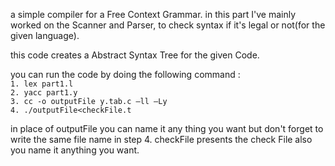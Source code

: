 a simple compiler for a Free Context Grammar.
in this part I've mainly worked on the Scanner and Parser, to check syntax if it's legal or not(for the given language).

this code creates a Abstract Syntax Tree for the given Code.

you can run the code by doing the following command :<br>
`1. lex part1.l`<br>
`2. yacc part1.y`<br>
`3. cc -o outputFile y.tab.c –ll –Ly`<br>
`4. ./outputFile<checkFile.t`<br>

in place of outputFile you can name it any thing you want but don't forget to write the same file name in step 4.
checkFile presents the check File also you name it anything you want.

